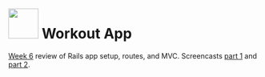 # <img src="https://cloud.githubusercontent.com/assets/7833470/10899314/63829980-8188-11e5-8cdd-4ded5bcb6e36.png" height="60"> Workout App

<a href="https://github.com/sf-wdi-24/modules/tree/master/week-06-intro-ruby-on-rails" target="_blank">Week 6</a> review of Rails app setup, routes, and MVC. Screencasts <a href="https://www.youtube.com/watch?v=xv5UFayTzcE" target="_blank">part 1</a> and <a href="https://www.youtube.com/watch?v=zeUE72ztiHA" target="_blank">part 2</a>.
